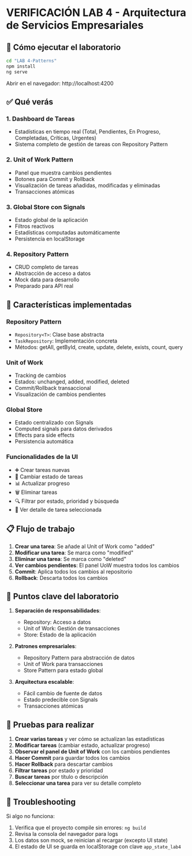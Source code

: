 # VERIFICACIÓN LAB 4 - Arquitectura de Servicios Empresariales

## 🚀 Cómo ejecutar el laboratorio

```bash
cd "LAB 4-Patterns"
npm install
ng serve
```

Abrir en el navegador: http://localhost:4200

## ✅ Qué verás

### 1. Dashboard de Tareas
- Estadísticas en tiempo real (Total, Pendientes, En Progreso, Completadas, Críticas, Urgentes)
- Sistema completo de gestión de tareas con Repository Pattern

### 2. Unit of Work Pattern
- Panel que muestra cambios pendientes
- Botones para Commit y Rollback
- Visualización de tareas añadidas, modificadas y eliminadas
- Transacciones atómicas

### 3. Global Store con Signals
- Estado global de la aplicación
- Filtros reactivos
- Estadísticas computadas automáticamente
- Persistencia en localStorage

### 4. Repository Pattern
- CRUD completo de tareas
- Abstracción de acceso a datos
- Mock data para desarrollo
- Preparado para API real

## 🔧 Características implementadas

### Repository Pattern
- `Repository<T>`: Clase base abstracta
- `TaskRepository`: Implementación concreta
- Métodos: getAll, getById, create, update, delete, exists, count, query

### Unit of Work
- Tracking de cambios
- Estados: unchanged, added, modified, deleted
- Commit/Rollback transaccional
- Visualización de cambios pendientes

### Global Store
- Estado centralizado con Signals
- Computed signals para datos derivados
- Effects para side effects
- Persistencia automática

### Funcionalidades de la UI
- ➕ Crear tareas nuevas
- 🔄 Cambiar estado de tareas
- 📊 Actualizar progreso
- 🗑️ Eliminar tareas
- 🔍 Filtrar por estado, prioridad y búsqueda
- 📄 Ver detalle de tarea seleccionada

## 📋 Flujo de trabajo

1. **Crear una tarea**: Se añade al Unit of Work como "added"
2. **Modificar una tarea**: Se marca como "modified"
3. **Eliminar una tarea**: Se marca como "deleted"
4. **Ver cambios pendientes**: El panel UoW muestra todos los cambios
5. **Commit**: Aplica todos los cambios al repositorio
6. **Rollback**: Descarta todos los cambios

## 🎯 Puntos clave del laboratorio

1. **Separación de responsabilidades**:
   - Repository: Acceso a datos
   - Unit of Work: Gestión de transacciones
   - Store: Estado de la aplicación

2. **Patrones empresariales**:
   - Repository Pattern para abstracción de datos
   - Unit of Work para transacciones
   - Store Pattern para estado global

3. **Arquitectura escalable**:
   - Fácil cambio de fuente de datos
   - Estado predecible con Signals
   - Transacciones atómicas

## 🧪 Pruebas para realizar

1. **Crear varias tareas** y ver cómo se actualizan las estadísticas
2. **Modificar tareas** (cambiar estado, actualizar progreso)
3. **Observar el panel de Unit of Work** con los cambios pendientes
4. **Hacer Commit** para guardar todos los cambios
5. **Hacer Rollback** para descartar cambios
6. **Filtrar tareas** por estado y prioridad
7. **Buscar tareas** por título o descripción
8. **Seleccionar una tarea** para ver su detalle completo

## 🐛 Troubleshooting

Si algo no funciona:
1. Verifica que el proyecto compile sin errores: `ng build`
2. Revisa la consola del navegador para logs
3. Los datos son mock, se reinician al recargar (excepto UI state)
4. El estado de UI se guarda en localStorage con clave `app_state_lab4`
